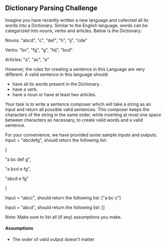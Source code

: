 ## Dictionary Parsing Challenge

Imagine you have recently written a new language and collected all its words into a Dictionary. Similar to the English language, words can be categorized into nouns, verbs and articles. Below is the Dictionary:

Nouns: "abcd", "c", "def", "h", "ij", "cde"

Verbs: "bc", "fg", "g", "hij", "bcd"

Articles: "a", "ac", "e"

However, the rules for creating a sentence in this Language are very different. A valid sentence in this language should:
- have all its words present in the Dictionary.
- have a verb.
- have a noun or have at least two articles.

Your task is to write a sentence composer which will take a string as an input and return all possible valid sentences. This composer keeps the characters of the string in the same order, while inserting at most one space between characters as necessary, to create valid words and a valid sentence.

For your convenience, we have provided some sample inputs and outputs.
Input = "abcdefg", should return the following list:

[

"a bc def g",

"a bcd e fg",

"abcd e fg"

]

Input = "abcc", should return the following list:
["a bc c"]

Input = "abcd", should return the following list:
[]

Note: Make sure to list all (if any) assumptions you make. 

#### Assumptions
* The order of valid output doesn't matter

